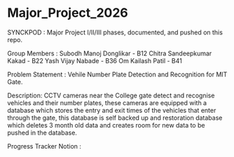 # Major_Project_2026
SYNCKPOD : Major Project I/II/III phases, documented, and pushed on this repo.

Group Members :
Subodh Manoj Donglikar - B12
Chitra Sandeepkumar Kakad - B22
Yash Vijay Nabade - B36
Om Kailash Patil - B41

Problem Statement : Vehile Number Plate Detection and Recognition for MIT Gate.

Description: CCTV cameras near the College gate detect and recognise vehicles and their number plates, these
cameras are equipped with a database which stores the entry and exit times of the vehicles that enter through the gate,
this database is self backed up and restoration database which deletes 3 month old data and creates room for new data to be pushed in the database.

Progress Tracker Notion : 
